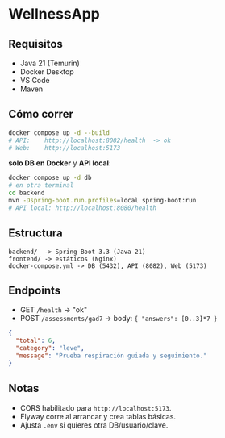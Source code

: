 # WellnessApp

## Requisitos
- Java 21 (Temurin)
- Docker Desktop
- VS Code
- Maven

## Cómo correr 
```bash
docker compose up -d --build
# API:    http://localhost:8082/health  -> ok
# Web:    http://localhost:5173
```

 **solo DB en Docker** y **API local**:
```bash
docker compose up -d db
# en otra terminal
cd backend
mvn -Dspring-boot.run.profiles=local spring-boot:run
# API local: http://localhost:8080/health
```

## Estructura
```
backend/  -> Spring Boot 3.3 (Java 21)
frontend/ -> estáticos (Nginx)
docker-compose.yml -> DB (5432), API (8082), Web (5173)
```

## Endpoints
- GET `/health` -> "ok"
- POST `/assessments/gad7` -> body: `{ "answers": [0..3]*7 }`
```json
{
  "total": 6,
  "category": "leve",
  "message": "Prueba respiración guiada y seguimiento."
}
```

## Notas
- CORS habilitado para `http://localhost:5173`.
- Flyway corre al arrancar y crea tablas básicas.
- Ajusta `.env` si quieres otra DB/usuario/clave.
```

